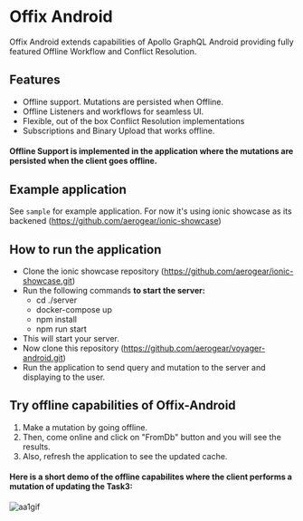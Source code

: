 # Offix Android

Offix Android extends capabilities of Apollo GraphQL Android providing
fully featured Offline Workflow and Conflict Resolution.

## Features 

- Offline support. Mutations are persisted when Offline.
- Offline Listeners and workflows for seamless UI.
- Flexible, out of the box Conflict Resolution implementations
- Subscriptions and Binary Upload that works offline.

#### Offline Support is implemented in the application where the mutations are persisted when the client goes offline.

## Example application

See `sample` for example application. For now it's using ionic showcase as its backened (https://github.com/aerogear/ionic-showcase)

## How to run the application

- Clone the ionic showcase repository (https://github.com/aerogear/ionic-showcase.git)
- Run the following commands **to start the server:**
  - cd ./server
  - docker-compose up
  - npm install
  - npm run start
- This will start your server.  
- Now clone this repository (https://github.com/aerogear/voyager-android.git)
- Run the application to send query and mutation to the server and displaying to the user.

## Try offline capabilities of Offix-Android

1. Make a mutation by going offline.
2. Then, come online and click on "FromDb" button and you will see the results.
3. Also, refresh the application to see the updated cache.


#### Here is a short demo of the offline capabilites where the client performs a mutation of updating the Task3:
![aa1gif](https://user-images.githubusercontent.com/33238323/60811412-d0bced00-a1ac-11e9-907a-e5a903c001fc.gif)
